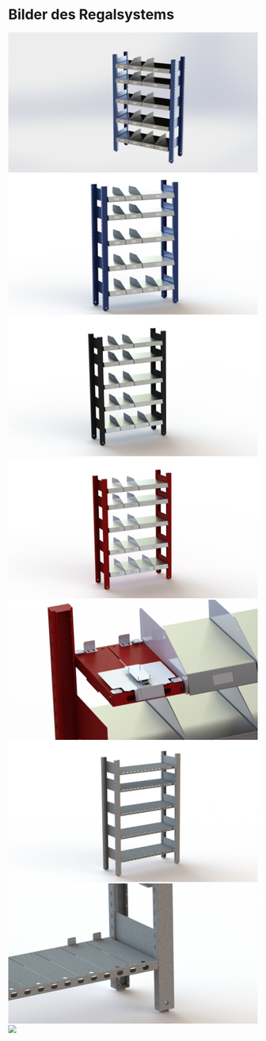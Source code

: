 # Bilder des Regalsystems

![](https://raw.githubusercontent.com/pbotte/zeitlos/master/hardware/archive/regal_volles_metall/bilder/Regalsystem-001.JPG)
![](https://raw.githubusercontent.com/pbotte/zeitlos/master/hardware/archive/regal_volles_metall/bilder/Regalsystem-002.JPG)
![](https://raw.githubusercontent.com/pbotte/zeitlos/master/hardware/archive/regal_volles_metall/bilder/Regalsystem-003.JPG)
![](https://raw.githubusercontent.com/pbotte/zeitlos/master/hardware/archive/regal_volles_metall/bilder/Regalsystem-004.JPG)
![](https://raw.githubusercontent.com/pbotte/zeitlos/master/hardware/archive/regal_volles_metall/bilder/Regalsystem-005.JPG)
![](https://raw.githubusercontent.com/pbotte/zeitlos/master/hardware/archive/regal_volles_metall/bilder/Regalsystem-006.JPG)
![](https://raw.githubusercontent.com/pbotte/zeitlos/master/hardware/archive/regal_volles_metall/bilder/Regalsystem-007.JPG)
![](https://raw.githubusercontent.com/pbotte/zeitlos/master/hardware/archive/regal_volles_metall/bilder/Regalsystem-008.JPG)
